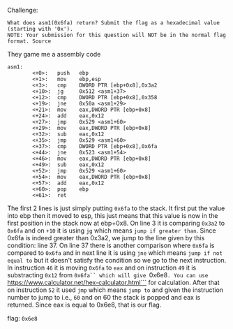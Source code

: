 Challenge:
```
What does asm1(0x6fa) return? Submit the flag as a hexadecimal value (starting with '0x'). 
NOTE: Your submission for this question will NOT be in the normal flag format. Source
```

They game me a assembly code
```
asm1:
        <+0>:   push   ebp
        <+1>:   mov    ebp,esp
        <+3>:   cmp    DWORD PTR [ebp+0x8],0x3a2
        <+10>:  jg     0x512 <asm1+37>
        <+12>:  cmp    DWORD PTR [ebp+0x8],0x358
        <+19>:  jne    0x50a <asm1+29>
        <+21>:  mov    eax,DWORD PTR [ebp+0x8]
        <+24>:  add    eax,0x12
        <+27>:  jmp    0x529 <asm1+60>
        <+29>:  mov    eax,DWORD PTR [ebp+0x8]
        <+32>:  sub    eax,0x12
        <+35>:  jmp    0x529 <asm1+60>
        <+37>:  cmp    DWORD PTR [ebp+0x8],0x6fa
        <+44>:  jne    0x523 <asm1+54>
        <+46>:  mov    eax,DWORD PTR [ebp+0x8]
        <+49>:  sub    eax,0x12
        <+52>:  jmp    0x529 <asm1+60>
        <+54>:  mov    eax,DWORD PTR [ebp+0x8]
        <+57>:  add    eax,0x12
        <+60>:  pop    ebp
        <+61>:  ret    

```

The first 2 lines is just simply putting ```0x6fa``` to the stack. It first put the value into ebp then it moved to esp, this just means that 
this value is now in the first position in the stack now at ebp+0x8. On line 3 it is comparing ```0x3a2``` to ```0x6fa``` and on ```+10``` it is using
```jg``` which means ```jump if greater than```. Since 0x6fa is indeed greater than 0x3a2, we jump to the line given by this condition: line 37.
On line 37 there is another comparison where ```0x6fa``` is compared to ```0x6fa``` and in next line it is using ```jne``` which means ```jump if
not equal to``` but it doesn't satisfy the condition so we go to the next instruction. In instruction ```46``` it is moving ```0x6fa``` to ```eax```
and on instruction ```49``` it is substracting ```0x12``` from ```0x6fa`` which will give ```0x6e8```. You can use ```https://www.calculator.net/hex-calculator.html```
for calculation. After that on instruction ```52``` it used ```jmp``` which means ```jump to``` and given the instruction number to jump to i.e., ```60``` and on 60
the stack is popped and eax is returned. Since eax is equal to 0x6e8, that is our flag.

flag: ```0x6e8```
